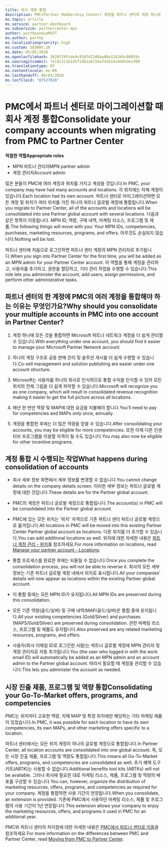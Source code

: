 ```yaml
---
title: 회사 계정 통합
description: PMC(Partner Membership Center) 계정을 파트너 센터의 계정 하나로 통합하는 방법을 알아봅니다. PMC에서 파트너 센터로 마이그레이션하는 데 적용됩니다.
ms.topic: article
ms.service: partner-dashboard
ms.subservice: partnercenter-mpn
author: parthpandyaMSFT
ms.author: parthp
ms.localizationpriority: high
ms.custom: SEOMAY.20
ms.date: 05/05/2020
ms.openlocfilehash: 3b20f29fcde9c910fd72d0aa86a1242b9c00859c
ms.sourcegitcommit: 7e19c211b1d5f2db2a4c56a743b14c8485decd99
ms.translationtype: HT
ms.contentlocale: ko-KR
ms.lasthandoff: 08/03/2020
ms.locfileid: "87527816"
---
```

# <a name="consolidate-your-company-accounts-when-migrating-from-pmc-to-partner-center"></a><span data-ttu-id="47359-104">PMC에서 파트너 센터로 마이그레이션할 때 회사 계정 통합</span><span class="sxs-lookup"><span data-stu-id="47359-104">Consolidate your company accounts when migrating from PMC to Partner Center</span></span>

<span data-ttu-id="47359-105">**적절한 역할**</span><span class="sxs-lookup"><span data-stu-id="47359-105">**Appropriate roles**</span></span>

- <span data-ttu-id="47359-106">MPN 파트너 관리자</span><span class="sxs-lookup"><span data-stu-id="47359-106">MPN partner admin</span></span>
- <span data-ttu-id="47359-107">계정 관리자</span><span class="sxs-lookup"><span data-stu-id="47359-107">Account admin</span></span>

<span data-ttu-id="47359-108">많은 분들이 PMC에 여러 계정과 위치를 가지고 계셨을 것입니다.</span><span class="sxs-lookup"><span data-stu-id="47359-108">In PMC, your company may have had many accounts and locations.</span></span> <span data-ttu-id="47359-109">각 위치에는 자체 계정이 있습니다.</span><span class="sxs-lookup"><span data-stu-id="47359-109">Each location had its own account.</span></span> <span data-ttu-id="47359-110">파트너 센터로 마이그레이션하면 모든 계정 및 위치가 여러 위치를 가진 하나의 파트너 글로벌 계정에 통합됩니다.</span><span class="sxs-lookup"><span data-stu-id="47359-110">When you migrate to Partner Center, all of the accounts and locations will be consolidated into one Partner global account with several locations.</span></span> <span data-ttu-id="47359-111">다음과 같은 항목이 이동됩니다. MPN ID, 역량, 구매 내역, 마케팅 리소스, 프로그램 및 제품.</span><span class="sxs-lookup"><span data-stu-id="47359-111">The following things will move with you: Your MPN IDs, competencies, purchases, marketing resources, programs, and offers.</span></span> <span data-ttu-id="47359-112">아무것도 손실되지 않습니다.</span><span class="sxs-lookup"><span data-stu-id="47359-112">Nothing will be lost.</span></span>

<span data-ttu-id="47359-113">파트너 센터에 처음으로 로그인하면 파트너 센터 계정의 MPN 관리자로 추가됩니다.</span><span class="sxs-lookup"><span data-stu-id="47359-113">When you sign into Partner Center for the first time, you will be added as an MPN admin for your Partner Center account.</span></span> <span data-ttu-id="47359-114">이 역할을 통해 계정을 관리하고, 사용자를 추가하고, 권한을 할당하고, 기타 관리 작업을 수행할 수 있습니다.</span><span class="sxs-lookup"><span data-stu-id="47359-114">This role lets you administer the account, add users, assign permissions, and perform other administrative tasks.</span></span>

## <a name="why-should-you-consolidate-your-multiple-accounts-in-pmc-into-one-account-in-partner-center"></a><span data-ttu-id="47359-115">파트너 센터의 한 계정에 PMC의 여러 계정을 통합해야 하는 이유는 무엇인가요?</span><span class="sxs-lookup"><span data-stu-id="47359-115">Why should you consolidate your multiple accounts in PMC into one account in Partner Center?</span></span>

1. <span data-ttu-id="47359-116">계정 하나에 모든 것을 통합하면 Microsoft 파트너 네트워크 계정을 더 쉽게 관리할 수 있습니다.</span><span class="sxs-lookup"><span data-stu-id="47359-116">With everything under one account, you should find it easier to manage your Microsoft Partner Network account.</span></span>

2. <span data-ttu-id="47359-117">하나의 계정 구조로 공동 판매 관리 및 솔루션 게시를 더 쉽게 수행할 수 있습니다.</span><span class="sxs-lookup"><span data-stu-id="47359-117">Co-sell management and solution publishing are easier under one account structure.</span></span>

3. <span data-ttu-id="47359-118">Microsoft는 사용자를 하나의 회사로 인식하므로 통합 수익을 인식할 수 있어 모든 위치의 전체 그림을 더 쉽게 파악할 수 있습니다.</span><span class="sxs-lookup"><span data-stu-id="47359-118">Microsoft will recognize you as one company, which will result in consolidated revenue recognition making it easier to get the full picture across all locations.</span></span>  

4. <span data-ttu-id="47359-119">매년 한 번만 역량 및 MAP에 대한 요금을 지불해야 합니다.</span><span class="sxs-lookup"><span data-stu-id="47359-119">You'll need to pay for competencies and MAPs only once, annually.</span></span>

5. <span data-ttu-id="47359-120">계정을 통합한 후에는 더 많은 역량을 얻을 수 있습니다.</span><span class="sxs-lookup"><span data-stu-id="47359-120">After consolidating your accounts, you may be eligible for more competencies.</span></span> <span data-ttu-id="47359-121">또한 이제 다른 인센티브 프로그램을 이용할 자격이 될 수도 있습니다.</span><span class="sxs-lookup"><span data-stu-id="47359-121">You may also now be eligible for other incentive programs.</span></span>

## <a name="what-happens-during-consolidation-of-accounts"></a><span data-ttu-id="47359-122">계정 통합 시 수행되는 작업</span><span class="sxs-lookup"><span data-stu-id="47359-122">What happens during consolidation of accounts</span></span>

- <span data-ttu-id="47359-123">회사 세부 정보 화면에서 세부 정보를 변경할 수 없습니다.</span><span class="sxs-lookup"><span data-stu-id="47359-123">You cannot change details on the company details screen.</span></span> <span data-ttu-id="47359-124">이러한 세부 정보는 파트너 글로벌 계정에 대한 것입니다.</span><span class="sxs-lookup"><span data-stu-id="47359-124">These details are for the Partner global account.</span></span>

- <span data-ttu-id="47359-125">PMC의 계정은 파트너 글로벌 계정으로 통합됩니다.</span><span class="sxs-lookup"><span data-stu-id="47359-125">The account(s) in PMC will be consolidated into the Partner global account.</span></span>

- <span data-ttu-id="47359-126">PMC에 있는 모든 위치는 '위치' 자격으로 기존 파트너 센터 파트너 글로벌 계정으로 옮겨집니다.</span><span class="sxs-lookup"><span data-stu-id="47359-126">All locations in PMC will be moved into this existing Partner Center Partner global account as locations.</span></span> <span data-ttu-id="47359-127">다른 위치를 더 추가할 수 있습니다.</span><span class="sxs-lookup"><span data-stu-id="47359-127">You can add additional locations as well.</span></span> <span data-ttu-id="47359-128">위치에 대한 자세한 내용은 [파트너 계정 관리 - 위치](manage-locations.md)를 참조하세요.</span><span class="sxs-lookup"><span data-stu-id="47359-128">For more information on locations, read  [Manage your partner account - Locations](manage-locations.md).</span></span>

- <span data-ttu-id="47359-129">통합 프로세스를 완료한 후에는 되돌릴 수 없습니다.</span><span class="sxs-lookup"><span data-stu-id="47359-129">Once you complete the consolidation process, you will not be able to reverse it.</span></span> <span data-ttu-id="47359-130">회사의 모든 세부 정보는 기존 파트너 글로벌 계정 내에서 위치로 표시됩니다.</span><span class="sxs-lookup"><span data-stu-id="47359-130">All your companies' details will now appear as locations within the existing Partner global account.</span></span> 

- <span data-ttu-id="47359-131">이 통합 중에는 모든 MPN ID가 유지됩니다.</span><span class="sxs-lookup"><span data-stu-id="47359-131">All MPN IDs are preserved during this consolidation.</span></span>

- <span data-ttu-id="47359-132">모든 기존 역량(골드/실버) 및 구매 내역(MAP/골드/실버)은 통합 중에 유지됩니다.</span><span class="sxs-lookup"><span data-stu-id="47359-132">All your existing competencies (Gold/Silver) and purchases (MAPS/Gold/Silver) are preserved during consolidation.</span></span> <span data-ttu-id="47359-133">관련 마케팅 리소스, 프로그램 및 제품도 유지됩니다.</span><span class="sxs-lookup"><span data-stu-id="47359-133">Also preserved are any related marketing resources, programs, and offers.</span></span>

- <span data-ttu-id="47359-134">사용자(회사 이메일 ID로 로그인한 사람)는 파트너 글로벌 계정에 MPN 관리자 및 계정 관리자로 자동 추가됩니다.</span><span class="sxs-lookup"><span data-stu-id="47359-134">You (the user who logged in with the work email ID) will automatically be added as an MPN admin and an account admin to the Partner global account.</span></span> <span data-ttu-id="47359-135">따라서 필요할 때 계정을 관리할 수 있습니다.</span><span class="sxs-lookup"><span data-stu-id="47359-135">This lets you administer the account as needed.</span></span>

## <a name="consolidating-your-go-to-market-offers-programs-and-competencies"></a><span data-ttu-id="47359-136">시장 진출 제품, 프로그램 및 역량 통합</span><span class="sxs-lookup"><span data-stu-id="47359-136">Consolidating your Go-To-Market offers, programs, and competencies</span></span>

<span data-ttu-id="47359-137">PMC는 위치마다 고유한 역량, 자체 MAP 및 특정 위치에만 해당하는 기타 마케팅 제품이 있었습니다.</span><span class="sxs-lookup"><span data-stu-id="47359-137">In PMC, it was possible for each location to have its own competencies, its own MAPs, and other marketing offers specific to a location.</span></span>

<span data-ttu-id="47359-138">파트너 센터에서는 모든 위치 계정이 하나의 글로벌 계정으로 통합됩니다.</span><span class="sxs-lookup"><span data-stu-id="47359-138">In Partner Center, all location accounts are consolidated into one global account.</span></span> <span data-ttu-id="47359-139">즉, 모든 시장 진출 제품, 프로그램 및 역량도 통합됩니다.</span><span class="sxs-lookup"><span data-stu-id="47359-139">This means all Go-To-Market offers, programs, and competencies are consolidated as well.</span></span> <span data-ttu-id="47359-140">추가 혜택 도구 키트(ABTK)는 사용할 수 없습니다.</span><span class="sxs-lookup"><span data-stu-id="47359-140">Additional benefits tool kits (ABTKs) will not be available.</span></span> <span data-ttu-id="47359-141">그러나 회사에 필요한 대로 마케팅 리소스, 제품, 프로그램 및 역량의 배포를 구성할 수 있습니다.</span><span class="sxs-lookup"><span data-stu-id="47359-141">You can, however, organize the distribution of marketing resources, offers, programs, and competencies as required for your company.</span></span> <span data-ttu-id="47359-142">계정을 통합하면 사용 기간이 연장됩니다.</span><span class="sxs-lookup"><span data-stu-id="47359-142">When you consolidate, an extension is provided.</span></span> <span data-ttu-id="47359-143">기존에 PMC에서 사용하던 마케팅 리소스, 제품 및 프로그램의 사용 기간이 1년 연장됩니다.</span><span class="sxs-lookup"><span data-stu-id="47359-143">This extension allows your company to enjoy the marketing resources, offers, and programs it used in PMC for an additional year.</span></span>

<span data-ttu-id="47359-144">PMC와 파트너 센터의 차이점에 대한 자세한 내용은 [PMC에서 파트너 센터로 이동](guide-to-migration.md)을 참조하세요.</span><span class="sxs-lookup"><span data-stu-id="47359-144">For more information on the differences between PMC and Partner Center, read [Moving from PMC to Partner Center](guide-to-migration.md).</span></span>
